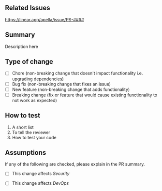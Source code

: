 ## Related Issues

https://linear.app/apella/issue/PS-####

## Summary

Description here

## Type of change

- [ ] Chore (non-breaking change that doesn't impact functionality i.e. upgrading dependencies)
- [ ] Bug fix (non-breaking change that fixes an issue)
- [ ] New feature (non-breaking change that adds functionality)
- [ ] Breaking change (fix or feature that would cause existing functionality to not work as expected)

## How to test

1. A short list
1. To tell the reviewer
1. How to test your code

## Assumptions

If any of the following are checked, please explain in the PR summary.

- [ ] This change affects _Security_
- [ ] This change affects _DevOps_

